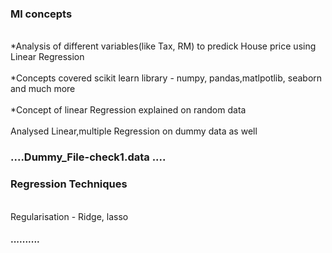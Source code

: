 <h3><b>Ml concepts</b></h3>
<br> *Analysis of different variables(like Tax, RM) to predick House price using Linear Regression</br>
<br> *Concepts covered scikit learn library - numpy, pandas,matlpotlib, seaborn and much more</br>
<br> *Concept of linear Regression explained on random data</br>
<br>Analysed Linear,multiple Regression on dummy data as well</br>
<h3>....Dummy_File-check1.data  ....</h3>

<h3><b>Regression Techniques</b></h3>
<br>Regularisation - Ridge, lasso</br>

<t><h4>..........</h4></t>

